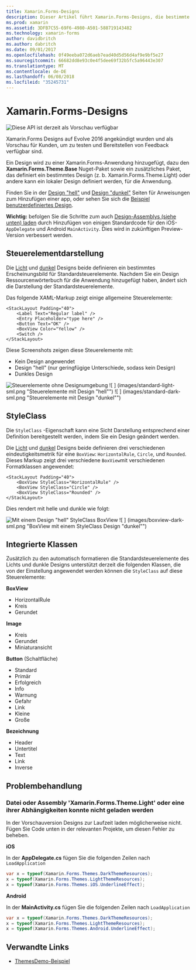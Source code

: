 ```yaml
---
title: Xamarin.Forms-Designs
description: Dieser Artikel führt Xamarin.Forms-Designs, die bestimmte visuelle Darstellungen für Standardansichten definieren.
ms.prod: xamarin
ms.assetid: 3DFB7C55-69F6-4980-A501-588719143482
ms.technology: xamarin-forms
author: davidbritch
ms.author: dabritch
ms.date: 09/01/2017
ms.openlocfilehash: 0f49eeba072d6aeb7ead40d5d56d4af9e9bf5e27
ms.sourcegitcommit: 66682dd8e93c0e4f5dee69f32b5fc5a96443e307
ms.translationtype: MT
ms.contentlocale: de-DE
ms.lasthandoff: 06/08/2018
ms.locfileid: "35245731"
---
```

# <a name="xamarinforms-themes"></a>Xamarin.Forms-Designs

![](~/media/shared/preview.png "Diese API ist derzeit als Vorschau verfügbar")

Xamarin.Forms Designs auf Evolve 2016 angekündigt wurden und als Vorschau für Kunden, um zu testen und Bereitstellen von Feedback verfügbar sind.

Ein Design wird zu einer Xamarin.Forms-Anwendung hinzugefügt, dazu den **Xamarin.Forms.Theme.Base** Nuget-Paket sowie ein zusätzliches Paket, das definiert ein bestimmtes Design (z. b. Xamarin.Forms.Theme.Light) oder andere kann ein lokaler Design definiert werden, für die Anwendung.

Finden Sie in der [Design "hell"](light.md) und [Design "dunkel"](dark.md) Seiten für Anweisungen zum Hinzufügen einer app, oder sehen Sie sich die [Beispiel benutzerdefiniertes Design](custom.md).

**Wichtig:** befolgen Sie die Schritte zum auch [Design-Assemblys (siehe unten) laden](#loadtheme) durch Hinzufügen von einigen Standardcode für den iOS- `AppDelegate` und Android `MainActivity`. Dies wird in zukünftigen Preview-Version verbessert werden.


## <a name="control-appearance"></a>Steuerelementdarstellung

Die [Licht](light.md) und [dunkel](dark.md) Designs beide definieren ein bestimmtes Erscheinungsbild für Standardsteuerelemente. Nachdem Sie ein Design Ressourcenwörterbuch für die Anwendung hinzugefügt haben, ändert sich die Darstellung der Standardsteuerelemente.

Das folgende XAML-Markup zeigt einige allgemeine Steuerelemente:

```xaml
<StackLayout Padding="40">
    <Label Text="Regular label" />
    <Entry Placeholder="type here" />
    <Button Text="OK" />
    <BoxView Color="Yellow" />
    <Switch />
</StackLayout>
```

Diese Screenshots zeigen diese Steuerelemente mit:

* Kein Design angewendet
* Design "hell" (nur geringfügige Unterschiede, sodass kein Design)
* Dunkles Design

![](images/standard-none-sml.png "Steuerelemente ohne Designumgebung") ![ ] (images/standard-light-sml.png "Steuerelemente mit Design \"hell\"") ![ ] (images/standard-dark-sml.png "Steuerelemente mit Design \"dunkel\"")

<a name="styleclass" />

## <a name="styleclass"></a>StyleClass

Die `StyleClass` -Eigenschaft kann eine Sicht Darstellung entsprechend einer Definition bereitgestellt werden, indem Sie ein Design geändert werden.

Die [Licht](light.md) und [dunkel](dark.md) Designs beide definieren drei verschiedenen eindeutigkeitsmetrik für eine `BoxView`: `HorizontalRule`, `Circle`, und `Rounded`. Dieses Markup zeigt drei verschiedene `BoxView`mit verschiedenen Formatklassen angewendet:

```xaml
<StackLayout Padding="40">
    <BoxView StyleClass="HorizontalRule" />
    <BoxView StyleClass="Circle" />
    <BoxView StyleClass="Rounded" />
</StackLayout>
```

Dies rendert mit helle und dunkle wie folgt:

![](images/boxview-light-sml.png "Mit einem Design \"hell\" StyleClass BoxView") ![ ] (images/boxview-dark-sml.png "BoxView mit einem StyleClass Design \"dunkel\"")

<a name="builtin" />

## <a name="built-in-classes"></a>Integrierte Klassen

Zusätzlich zu den automatisch formatieren die Standardsteuerelemente des Lichts und dunkle Designs unterstützt derzeit die folgenden Klassen, die von der Einstellung angewendet werden können die `StyleClass` auf diese Steuerelemente:

**BoxView**

* HorizontalRule
* Kreis
* Gerundet

**Image**

* Kreis
* Gerundet
* Miniaturansicht

**Button** (Schaltfläche)

* Standard
* Primär
* Erfolgreich
* Info
* Warnung
* Gefahr
* Link
* Kleine
* Große

**Bezeichnung**

* Header
* Untertitel
* Text
* Link
* Inverse


## <a name="troubleshooting"></a>Problembehandlung

<a name="loadtheme" />

### <a name="could-not-load-file-or-assembly-xamarinformsthemelight-or-one-of-its-dependencies"></a>Datei oder Assembly 'Xamarin.Forms.Theme.Light' oder eine ihrer Abhängigkeiten konnte nicht geladen werden

In der Vorschauversion Designs zur Laufzeit laden möglicherweise nicht. Fügen Sie Code unten in der relevanten Projekte, um diesen Fehler zu beheben.

**iOS**

In der **AppDelegate.cs** fügen Sie die folgenden Zeilen nach `LoadApplication`

```csharp
var x = typeof(Xamarin.Forms.Themes.DarkThemeResources);
x = typeof(Xamarin.Forms.Themes.LightThemeResources);
x = typeof(Xamarin.Forms.Themes.iOS.UnderlineEffect);
```

**Android**

In der **MainActivity.cs** fügen Sie die folgenden Zeilen nach `LoadApplication`

```csharp
var x = typeof(Xamarin.Forms.Themes.DarkThemeResources);
x = typeof(Xamarin.Forms.Themes.LightThemeResources);
x = typeof(Xamarin.Forms.Themes.Android.UnderlineEffect);
```


## <a name="related-links"></a>Verwandte Links

- [ThemesDemo-Beispiel](https://github.com/xamarin/xamarin-forms-samples/tree/master/Themes/ThemesDemo)
